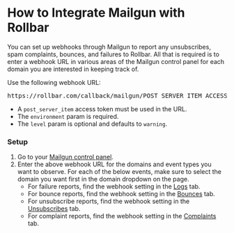 # How to Integrate Mailgun with Rollbar

You can set up webhooks through Mailgun to report any unsubscribes, spam complaints, bounces, and failures to Rollbar. All that is required is to enter a webhook URL in various areas of the Mailgun control panel for each domain you are interested in keeping track of.

Use the following webhook URL:

<pre>https://rollbar.com/callback/mailgun/POST_SERVER_ITEM_ACCESS_TOKEN?environment=production&level=warning</pre>

- A `post_server_item` access token must be used in the URL.
- The `environment` param is required.
- The `level` param is optional and defaults to `warning`.

### Setup ###

1.  Go to your <a href="https://mailgun.com/cp" target="_blank">Mailgun control panel</a>.
2.  Enter the above webhook URL for the domains and event types you want to observe. For each of the below events, make sure to select the domain you want first in the domain dropdown on the page.
    - For failure reports, find the webhook setting in the <a href="https://mailgun.com/cp/log" target="_blank">Logs</a> tab.
    - For bounce reports, find the webhook setting in the <a href="https://mailgun.com/cp/bounces" target="_blank">Bounces</a> tab.
    - For unsubscribe reports, find the webhook setting in the <a href="https://mailgun.com/cp/unsubscribes" target="_blank">Unsubscribes</a> tab.
    - For complaint reports, find the webhook setting in the <a href="https://mailgun.com/cp/spamreports" target="_blank">Complaints</a> tab.
